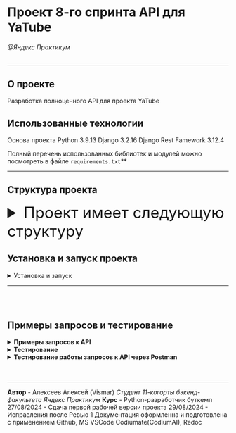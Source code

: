 
# Проект 8-го спринта API для YaTube
###### @Яндекс Практикум
***



## О проекте
Разработка полноценного API для проекта YaTube

## Использованные технологии
Основа проекта
Python 3.9.13
Django 3.2.16
Django Rest Famework 3.12.4


Полный перечень использованных библиотек и модулей можно посмотреть в файле `requirements.txt`**
***




## Структура проекта
<details>
  <summary style="font-size:250%;">Проект имеет следующую структуру</summary>
  <p>

  `yatube_api/` - основная директория проекта с приложениями _api_ и _posts_.


  `manage.py` - основной файл для управления проектом.


  `README.md` - файл с документацией.


  `tests/` - директория с тестами.


  `postman_collection/` - директория с тестами HTTP запросов к API для программы Postman.

</p>
</details>

## Установка и запуск проекта

<details>
  <summary><b<strong>Установка и запуск</strong></b></summary>

### Как запустить проект:

1. Клонировать репозиторий и перейти в него в командной строке:
  ```bash
  git clone https://github.com/xVismar/api_final_yatube.git
  ```

  ```bash
  cd api_final_yatube
  ```

2. Создать и активировать виртуальное окружение:
  ```bash
  python -m venv venv
  ```
  ```bash
  . venv/Scripts/activate
  ```

3. Обновить установщик Python и установить зависимости из файла requirements.txt:
  ```bash
  python -m pip install --upgrade pip
  ```
  ```bash
  pip install -r requirements.txt
  ```

4. Выполнить миграции:
  ```bash
  python ./yatube_api/manage.py migrate
  ```

5. Запустить проект:
  ```bash
  python ./yatube_api/manage.py runserver
  ```
</p>
</details>

***
<br></br>

## Примеры запросов и тестирование

<details>
<summary><b><strong>Примеры запросов к API</strong></b></summary>

### Получение списка постов:
```api/v1/posts/```

**Ответ:**
```json
{
    "count": 123,
    "next": "http://api.example.org/accounts/?offset=400&limit=100",
    "previous": "http://api.example.org/accounts/?offset=200&limit=100",
    "results": [
        {
            "id": 0,
            "author": "string",
            "text": "string",
            "pub_date": "2021-10-14T20:41:29.648Z",
            "image": "string",
            "group": 0
        }
    ]
}
```

### Получение комментария к посту:
```/api/v1/posts/{post_id}/comments/{id}/```

**Ответ:**
```json
{
    "id": 0,
    "author": "string",
    "text": "string",
    "created": "2019-08-24T14:15:22Z",
    "post": 0
}
```
</p>
</details>


<details>
<summary><b><strong>Тестирование</strong></b></summary>

# Тестирование

Для тестирования проекта используется `pytest`.



## Установка

Для начала, убедитесь, что у вас установлен `pytest`.

Вы можете установить его с помощью `pip`:

```bash
pip install pytest
```



## Структура тестов
В проекте тесты организованы в папке `tests`.

В ней находятся следующие файлы и директории:

`conftest.py` - Этот файл содержит общие настройки и фикстуры для тестов.
`test_jwt.py` - Тесты для проверки JWT аутентификации.
`test_group.py` - Тесты для проверки функционала групп.
`test_follow.py` -  Тесты для проверки функционала подписок.



## Запуск тестов
Для запуска всех тестов выполните команду:
```
pytest
```



Вы также можете запустить тесты в определенном файле:
```
pytest tests/test_jwt.py
```


Или запустить конкретный тест в файле:
```
pytest tests/test_jwt.py::TestJWT::test_jwt_create__valid_request_data
```



## Фикстуры
Фикстуры определены в файле `tests/conftest.py` и других файлах в папке `fixtures`.

Они помогают подготовить данные и окружение для тестов.

### Пример фикстуры:
```
@pytest.fixture
def user(db):
    return UserFactory.create()
```

## Примеры тестов

### Тестирование JWT
Файл `tests/test_jwt.py` содержит тесты для проверки JWT аутентификации.

### Пример теста:
```
@pytest.mark.django_db(transaction=True)
class TestJWT:
    url_create = '/api/v1/jwt/create/'

    def test_jwt_create__valid_request_data(self, client, user):
        response = client.post(self.url_create, data={'username': user.username, 'password': 'password'})
        assert response.status_code == HTTPStatus.OK, 'Проверьте, что при правильных данных возвращается статус 200.'
```


### Тестирование групп
Файл `tests/test_group.py` содержит тесты для проверки функционала групп.


### Пример теста:
```
@pytest.mark.django_db(transaction=True)
class TestGroupAPI:
    group_url = '/api/v1/groups/'

    def test_group_list_not_auth(self, client, group_1):
        response = client.get(self.group_url)
        assert response.status_code == HTTPStatus.OK, 'Проверьте, что GET-запрос неавторизованного пользователя возвращает статус 200.'
```



## Тестирование подписок
Файл `tests/test_follow.py` содержит тесты для проверки функционала подписок.


## Пример теста:
```
@pytest.mark.django_db(transaction=True)
class TestFollowAPI:
    url = '/api/v1/follow/'

    def test_follow_not_auth(self, client, follow_1, follow_2):
        response = client.get(self.url)
        assert response.status_code == HTTPStatus.UNAUTHORIZED, 'Проверьте, что GET-запрос неавторизованного пользователя возвращает статус 401.'
```


### Полезные команды
`pytest -v` - Запуск тестов с подробным выводом.
`pytest --maxfail=1` - Остановить выполнение после первого проваленного теста.
`pytest --tb=short` - Сокращенный вывод трассировки.

</p>
</details>



<details>
  <summary><b><strong>Тестирование работы запросов к API через Postman</strong></b></summary>
  <p>

## Postman-коллекция для проверки API
Проект содержит Postman-коллекцию - набор заранее подготовленных запросов для проверки работы API через программу Postman.

## Загрузка коллекции в Postman:
  1. Запустите Postman.
  2. В левом верхнем углу нажмите `File` -> `Import`.
  3. Во всплывающем окне будет предложено перетащить в него файл с коллекцией либо выбрать файл через окно файлового менеджера. Загрузите файл `postman_collection.json` в Postman.

   </p>
</details>
<br></br>

***

**Автор** - Алексеев Алексей (Vismar)
_Студент 11-когорты бэкенд-факультета Яндекс Практикум_
**Курс** - Python-разработчик буткемп
27/08/2024 - Сдача первой рабочей версии проекта
29/08/2024 - Исправления после Ревью 1
Документация оформленна и подготовлена с применением Github, MS VSCode Codiumate(CodiumAI), Redoc

